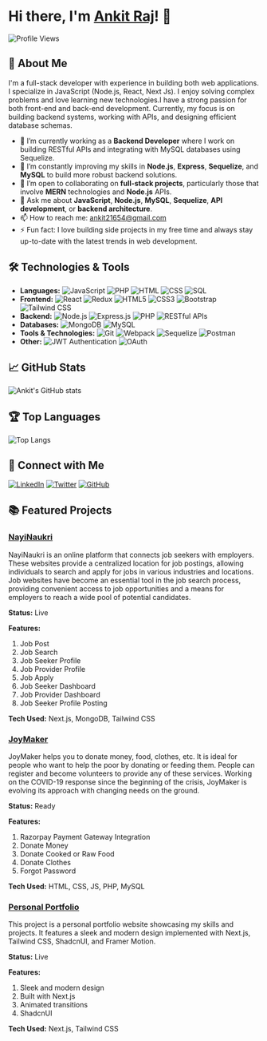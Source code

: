 # Hi there, I'm [Ankit Raj](https://ankitcodes.vercel.app/)! 👋

![Profile Views](https://komarev.com/ghpvc/?username=AnkitRaj20&color=lightgrey)

## 🚀 About Me
I'm a full-stack developer with experience in building both web applications. I specialize in JavaScript (Node.js, React, Next Js). I enjoy solving complex problems and love learning new technologies.I have a strong passion for both front-end and back-end development. Currently, my focus is on building backend systems, working with APIs, and designing efficient database schemas.

- 🔭 I’m currently working as a **Backend Developer** where I work on building RESTful APIs and integrating with MySQL databases using Sequelize.
- 🌱 I’m constantly improving my skills in **Node.js**, **Express**, **Sequelize**, and **MySQL** to build more robust backend solutions.
- 👯 I’m open to collaborating on **full-stack projects**, particularly those that involve **MERN** technologies and **Node.js** APIs.
- 💬 Ask me about **JavaScript**, **Node.js**, **MySQL**, **Sequelize**, **API development**, or **backend architecture**.
- 📫 How to reach me: [ankit21654@gmail.com](mailto:ankit21654@gmail.com)
- ⚡ Fun fact: I love building side projects in my free time and always stay up-to-date with the latest trends in web development.

## 🛠️ Technologies & Tools
- **Languages:** ![JavaScript](https://img.shields.io/badge/-JavaScript-black?style=flat&logo=javascript) ![PHP](https://img.shields.io/badge/-PHP-black?style=flat&logo=php) ![HTML](https://img.shields.io/badge/-HTML-black?style=flat&logo=html5) ![CSS](https://img.shields.io/badge/-CSS-black?style=flat&logo=css3) ![SQL](https://img.shields.io/badge/-SQL-black?style=flat&logo=sql)
- **Frontend:** ![React](https://img.shields.io/badge/-React-black?style=flat&logo=react) ![Redux](https://img.shields.io/badge/-Redux-black?style=flat&logo=redux) ![HTML5](https://img.shields.io/badge/-HTML5-black?style=flat&logo=html5) ![CSS3](https://img.shields.io/badge/-CSS3-black?style=flat&logo=css3) ![Bootstrap](https://img.shields.io/badge/-Bootstrap-black?style=flat&logo=bootstrap) ![Tailwind CSS](https://img.shields.io/badge/-Tailwind_CSS-black?style=flat&logo=tailwind-css)
- **Backend:** ![Node.js](https://img.shields.io/badge/-Node.js-black?style=flat&logo=node.js) ![Express.js](https://img.shields.io/badge/-Express.js-black?style=flat&logo=express) ![PHP](https://img.shields.io/badge/-PHP-black?style=flat&logo=php) ![RESTful APIs](https://img.shields.io/badge/-RESTful_APIs-black?style=flat&logo=api)
- **Databases:** ![MongoDB](https://img.shields.io/badge/-MongoDB-black?style=flat&logo=mongodb) ![MySQL](https://img.shields.io/badge/-MySQL-black?style=flat&logo=mysql)
- **Tools & Technologies:** ![Git](https://img.shields.io/badge/-Git-black?style=flat&logo=git) ![Webpack](https://img.shields.io/badge/-Webpack-black?style=flat&logo=webpack) ![Sequelize](https://img.shields.io/badge/-Sequelize-black?style=flat&logo=sequelize) ![Postman](https://img.shields.io/badge/-Postman-black?style=flat&logo=postman)
- **Other:** ![JWT Authentication](https://img.shields.io/badge/-JWT_Authentication-black?style=flat&logo=json-web-tokens) ![OAuth](https://img.shields.io/badge/-OAuth-black?style=flat&logo=oauth)

## 📈 GitHub Stats
![Ankit's GitHub stats](https://github-readme-stats.vercel.app/api?username=AnkitRaj20&show_icons=true&theme=radical)

## 🏆 Top Languages
![Top Langs](https://github-readme-stats.vercel.app/api/top-langs/?username=AnkitRaj20&layout=compact&theme=radical)

## 🔗 Connect with Me
[![LinkedIn](https://img.shields.io/badge/-LinkedIn-blue?style=flat&logo=linkedin)](https://www.linkedin.com/in/yourprofile) [![Twitter](https://img.shields.io/badge/-Twitter-blue?style=flat&logo=twitter)](https://twitter.com/yourprofile) [![GitHub](https://img.shields.io/badge/-GitHub-black?style=flat&logo=github)](https://github.com/AnkitRaj20)

## 📚 Featured Projects

### [NayiNaukri](https://nayinaukri.netlify.app)
NayiNaukri is an online platform that connects job seekers with employers. These websites provide a centralized location for job postings, allowing individuals to search and apply for jobs in various industries and locations. Job websites have become an essential tool in the job search process, providing convenient access to job opportunities and a means for employers to reach a wide pool of potential candidates.

**Status:** Live

**Features:**
1. Job Post
2. Job Search
3. Job Seeker Profile
4. Job Provider Profile
5. Job Apply
6. Job Seeker Dashboard
7. Job Provider Dashboard
8. Job Seeker Profile Posting

**Tech Used:** Next.js, MongoDB, Tailwind CSS

### [JoyMaker](https://github.com/AnkitRaj20/joymaker/tree/main)
JoyMaker helps you to donate money, food, clothes, etc. It is ideal for people who want to help the poor by donating or feeding them. People can register and become volunteers to provide any of these services. Working on the COVID-19 response since the beginning of the crisis, JoyMaker is evolving its approach with changing needs on the ground.

**Status:** Ready

**Features:**
1. Razorpay Payment Gateway Integration
2. Donate Money
3. Donate Cooked or Raw Food
4. Donate Clothes
5. Forgot Password

**Tech Used:** HTML, CSS, JS, PHP, MySQL

### [Personal Portfolio](https://ankitcodes.vercel.app/)
This project is a personal portfolio website showcasing my skills and projects. It features a sleek and modern design implemented with Next.js, Tailwind CSS, ShadcnUI, and Framer Motion.

**Status:** Live

**Features:**
1. Sleek and modern design
2. Built with Next.js
3. Animated transitions
4. ShadcnUI

**Tech Used:** Next.js, Tailwind CSS

<!-- BLOG-POST-LIST:START
## 📝 Blog Posts
- [How I Built a Full-Stack Application](https://yourblog.com/post1)
- [Understanding Asynchronous JavaScript](https://yourblog.com/post2)
- [Guide to Spring Boot](https://yourblog.com/post3)
BLOG-POST-LIST:END -->
<!--
## Hi there, I'm Ankit raj 👋

Welcome to my GitHub profile! I'm a passionate **Full Stack Developer** specializing in the **MERN stack (MongoDB, Express, React, Node.js)**, and currently working as a **Backend Developer** with **Node.js** and **MySQL** using **Sequelize**. I enjoy building scalable and efficient applications, solving complex problems, and contributing to the open-source tecj community. Here, you'll find a collection of projects that I'm working on, as well as repositories that showcase my skills and interests.

## 🚀 About Me
I'm a full-stack developer with experience in building both web applications. I specialize in JavaScript (Node.js, React, Next Js). I enjoy solving complex problems and love learning new technologies.I have a strong passion for both front-end and back-end development. Currently, my focus is on building backend systems, working with APIs, and designing efficient database schemas.

- 🔭 I’m currently working as a **Backend Developer** where I work on building RESTful APIs and integrating with MySQL databases using Sequelize.
- 🌱 I’m constantly improving my skills in **Node.js**, **Express**, **Sequelize**, and **MySQL** to build more robust backend solutions.
- 👯 I’m open to collaborating on **full-stack projects**, particularly those that involve **MERN** technologies and **Node.js** APIs.
- 💬 Ask me about **JavaScript**, **Node.js**, **MySQL**, **Sequelize**, **API development**, or **backend architecture**.
- 📫 How to reach me: [ankit21654@gmail.com](mailto:ankit21654@gmail.com)
- ⚡ Fun fact: I love building side projects in my free time and always stay up-to-date with the latest trends in web development.

## 🛠️ Technologies & Skills

- **Languages**: JavaScript (Node.js, React, Next.js), HTML, CSS, PHP, SQL
- **Frontend**: React, Redux, HTML5, CSS3, Bootstrap, Tailwind
- **Backend**: Node.js, Express.js, RESTful APIs, PHP
- **Databases**: MongoDB, MySQL
- **Tools & Technologies**: Git, Webpack, Redux, RESTful APIs, Sequelize, Postman
- **Other**: JWT Authentication, OAuth

## 🌍 Let's Connect
-->

<!---------END-------------------->

<!--
## 🔥 Featured Projects

### [Project 1: Personal Budget Tracker](https://github.com/yourusername/budget-tracker)
A full-stack application built using **React** for the frontend and **Node.js/Express** for the backend. Users can track their personal finances, manage expenses, and visualize spending trends.
- **Tech Stack**: React, Node.js, Express, MySQL (with Sequelize)
- **Features**: User authentication, expense categories, data visualization, CRUD operations

### [Project 2: E-Commerce Backend API](https://github.com/yourusername/ecommerce-backend)
A **Node.js/Express** API for an e-commerce application, supporting product listings, user authentication, and order management.
- **Tech Stack**: Node.js, Express, MySQL (with Sequelize)
- **Features**: Product management, user authentication, JWT tokens, order processing

### [Project 3: Blog Platform API](https://github.com/yourusername/blog-api)
A backend API for a blog platform built with **Node.js** and **MySQL**. This project includes features like user authentication, post creation, comments, and likes.
- **Tech Stack**: Node.js, Express, MySQL (with Sequelize)
- **Features**: RESTful API, user authentication, CRUD operations, comments system


### [Project 1: Personal Finance Tracker](https://github.com/johndoe/finance-tracker)
A personal finance tracking app built with React and Firebase. Users can log their income, expenses, and visualize their spending habits over time.
- **Tech Stack**: React, Firebase, CSS
- **Features**: Authentication, Expense categories, Data visualization

### [Project 2: Movie Search App](https://github.com/johndoe/movie-search)
A simple movie search app that fetches data from The Movie Database (TMDb) API. Allows users to search for movies and see detailed information about them.
- **Tech Stack**: React, Axios, TMDb API
- **Features**: Search functionality, Movie details, Pagination

### [Project 3: Python Web Scraper](https://github.com/johndoe/python-web-scraper)
A Python-based web scraper to extract and parse data from e-commerce websites for price comparison.
- **Tech Stack**: Python, BeautifulSoup, Requests
- **Features**: Web scraping, CSV export, Data cleaning

## 🌍 Let's Connect

- [LinkedIn](https://www.linkedin.com/in/johndoe) | [Twitter](https://twitter.com/johndoe) | [Website](https://johndoe.com) | [Email](mailto:john.doe@email.com)

## 📊 GitHub Stats

![John's GitHub Stats](https://github-readme-stats.vercel.app/api?username=johndoe&show_icons=true&count_private=true&hide=prs)

## 🏆 GitHub Contributions

![John's GitHub Contributions](https://github-readme-streak-stats.herokuapp.com/?user=johndoe)
-->


<!--
**AnkitRaj20/AnkitRaj20** is a ✨ _special_ ✨ repository because its `README.md` (this file) appears on your GitHub profile.

Here are some ideas to get you started:

- 🔭 I’m currently working on ...
- 🌱 I’m currently learning ...
- 👯 I’m looking to collaborate on ...
- 🤔 I’m looking for help with ...
- 💬 Ask me about ...
- 📫 How to reach me: ...
- 😄 Pronouns: ...
- ⚡ Fun fact: ...
-->
